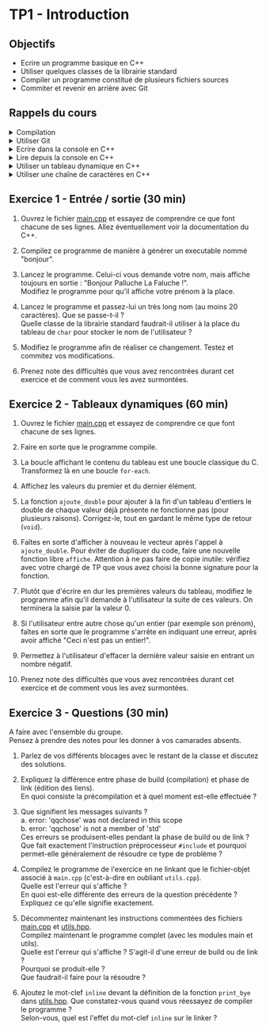 # TP1 - Introduction

## Objectifs

- Ecrire un programme basique en C++
- Utiliser quelques classes de la librairie standard
- Compiler un programme constitué de plusieurs fichiers sources
- Commiter et revenir en arrière avec Git

## Rappels du cours

<details>
<summary>Compilation</summary>

```bash
# Build some source files (= generate object-files)
g++ -c file1.cpp file2.cpp file3.cpp --std=c++17
# Link the object-files into an executable.
g++ -o the_exe file1.o file2.o file3.o
# Execute the binary.
./the_exe
```
</details>

<details>
<summary>Utiliser Git</summary>

```bash
# Clone a repository.
git clone https://url_to_repository
# Move into the repository.
cd repository_folder
# Create and go on a new branch.
git switch -c new_branch
# Stage some changes (= prepare them for commit).
git add file1 file2 folder1
# Commit with a specific message on the current branch.
git commit -m "a message"
# Switch back to an existing branch.
git switch other_branch
# Put the commits of a branch named "work" into the current branch.
git merge work
```
</details>

<details>
<summary>Ecrire dans la console en C++</summary>

```cpp
std::cout << "Value of var_a is:" << var_a << "." << std::endl;
```
</details>

<details>
<summary>Lire depuis la console en C++</summary>

```cpp
std::cin >> var_a;
```
</details>

<details>
<summary>Utiliser un tableau dynamique en C++</summary>

```cpp
auto values = std::vector<int>{ 1, 2, 3 };
auto first = values[0];
values.push_back(4);
```
</details>

<details>
<summary>Utiliser une chaîne de caractères en C++</summary>

```cpp
auto first_name = std::string { "Medor" };
auto last_name = std::string { "TheDog" };
auto full_name = first_name + ' ' + last_name;
```
</details>


## Exercice 1 - Entrée / sortie (30 min)

1. Ouvrez le fichier [main.cpp](ex1/main.cpp) et essayez de comprendre ce que font chacune de ses lignes.  Allez éventuellement voir la documentation du C++.

2. Compilez ce programme de manière à générer un executable nommé "bonjour".

3. Lancez le programme. Celui-ci vous demande votre nom, mais affiche toujours en sortie : "Bonjour Palluche La Faluche !".  
Modifiez le programme pour qu'il affiche votre prénom à la place.

4. Lancez le programme et passez-lui un très long nom (au moins 20 caractères). Que se passe-t-il ?  
Quelle classe de la librairie standard faudrait-il utiliser à la place du tableau de `char` pour stocker le nom de l'utilisateur ?

5. Modifiez le programme afin de réaliser ce changement. Testez et commitez vos modifications.

6. Prenez note des difficultés que vous avez rencontrées durant cet exercice et de comment vous les avez surmontées.
 
## Exercice 2 - Tableaux dynamiques (60 min)


1. Ouvrez le fichier [main.cpp](ex2/main.cpp) et essayez de comprendre ce que font chacune de ses lignes.

2. Faire en sorte que le programme compile.

3. La boucle affichant le contenu du tableau est une boucle classique du C. Transformez là en une boucle `for-each`.

4. Affichez les valeurs du premier et du dernier élément.

5. La fonction `ajoute_double` pour ajouter à la fin d'un tableau d'entiers le double de chaque valeur déjà présente ne fonctionne pas (pour plusieurs raisons). Corrigez-le, tout en gardant le même type de retour (`void`).

6. Faîtes en sorte d'afficher à nouveau le vecteur après l'appel à `ajoute_double`.  Pour éviter de dupliquer du code, faire une nouvelle fonction libre `affiche`. Attention à ne pas faire de copie inutile: vérifiez avec votre chargé de TP que vous avez choisi la bonne signature pour la fonction.

7. Plutôt que d'écrire en dur les premières valeurs du tableau, modifiez le programme afin qu'il demande à l'utilisateur la suite de ces valeurs.
   On terminera la saisie par la valeur 0.

8. Si l'utilisateur entre autre chose qu'un entier (par exemple son prénom), faîtes en sorte que le programme s'arrête en indiquant une erreur, après avoir affiché "Ceci n'est pas un entier!".

9. Permettez à l'utilisateur d'effacer la dernière valeur saisie en entrant un nombre négatif.

10. Prenez note des difficultés que vous avez rencontrées durant cet exercice et de comment vous les avez surmontées.

## Exercice 3 - Questions (30 min)

A faire avec l'ensemble du groupe.  
Pensez à prendre des notes pour les donner à vos camarades absents.

1. Parlez de vos différents blocages avec le restant de la classe et discutez des solutions.

2. Expliquez la différence entre phase de build (compilation) et phase de link (édition des liens).  
En quoi consiste la précompilation et à quel moment est-elle effectuée ?

3. Que signifient les messages suivants ?  
a. error: 'qqchose' was not declared in this scope  
b. error: 'qqchose' is not a member of 'std'  
Ces erreurs se produisent-elles pendant la phase de build ou de link ?  
Que fait exactement l'instruction préprocesseur `#include` et pourquoi permet-elle généralement de résoudre ce type de problème ?

4. Compilez le programme de l'exercice en ne linkant que le fichier-objet associé à `main.cpp` (c'est-à-dire en oubliant `utils.cpp`).  
Quelle est l'erreur qui s'affiche ?    
En quoi est-elle différente des erreurs de la question précédente ?  
Expliquez ce qu'elle signifie exactement.

5. Décommentez maintenant les instructions commentées des fichiers [main.cpp](ex3/main.cpp) et [utils.hpp](ex3/utils.hpp).  
Compilez maintenant le programme complet (avec les modules main et utils).  
Quelle est l'erreur qui s'affiche ? S'agit-il d'une erreur de build ou de link ?  
Pourquoi se produit-elle ?  
Que faudrait-il faire pour la résoudre ?

6. Ajoutez le mot-clef `inline` devant la définition de la fonction `print_bye` dans [utils.hpp](ex3/utils.hpp). Que constatez-vous quand vous réessayez de compiler le programme ?  
Selon-vous, quel est l'effet du mot-clef `inline` sur le linker ?